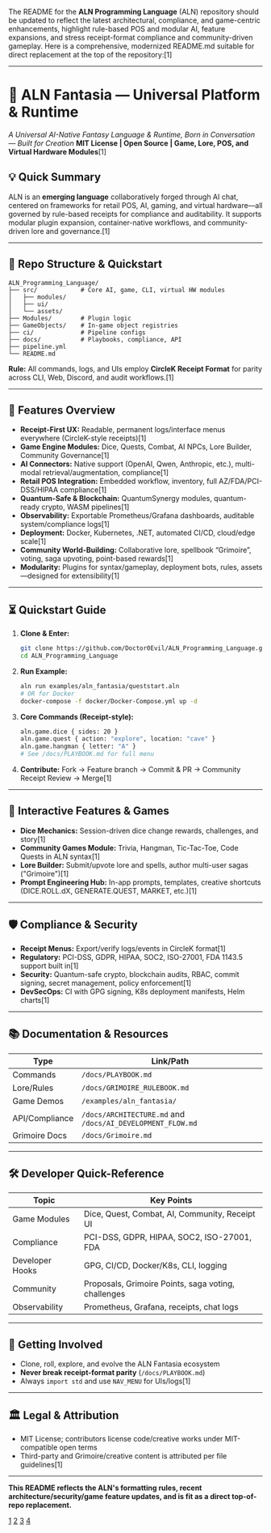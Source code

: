 The README for the **ALN Programming Language** (ALN) repository should be updated to reflect the latest architectural, compliance, and game-centric enhancements, highlight rule-based POS and modular AI, feature expansions, and stress receipt-format compliance and community-driven gameplay. Here is a comprehensive, modernized README.md suitable for direct replacement at the top of the repository:[1]

***

# 🌌 ALN Fantasia — Universal Platform & Runtime

*A Universal AI-Native Fantasy Language & Runtime, Born in Conversation — Built for Creation*
**MIT License | Open Source | Game, Lore, POS, and Virtual Hardware Modules**[1]

## 💡 Quick Summary

ALN is an **emerging language** collaboratively forged through AI chat, centered on frameworks for retail POS, AI, gaming, and virtual hardware—all governed by rule-based receipts for compliance and auditability. It supports modular plugin expansion, container-native workflows, and community-driven lore and governance.[1]

***

## 💾 Repo Structure & Quickstart

```
ALN_Programming_Language/
├── src/            # Core AI, game, CLI, virtual HW modules
│   ├── modules/
│   ├── ui/
│   └── assets/
├── Modules/        # Plugin logic
├── GameObjects/    # In-game object registries
├── ci/             # Pipeline configs
├── docs/           # Playbooks, compliance, API
├── pipeline.yml
└── README.md
```
**Rule:** All commands, logs, and UIs employ **CircleK Receipt Format** for parity across CLI, Web, Discord, and audit workflows.[1]

***

## 🚀 Features Overview

- **Receipt-First UX:** Readable, permanent logs/interface menus everywhere (CircleK-style receipts)[1]
- **Game Engine Modules:** Dice, Quests, Combat, AI NPCs, Lore Builder, Community Governance[1]
- **AI Connectors:** Native support (OpenAI, Qwen, Anthropic, etc.), multi-modal retrieval/augmentation, compliance[1]
- **Retail POS Integration:** Embedded workflow, inventory, full AZ/FDA/PCI-DSS/HIPAA compliance[1]
- **Quantum-Safe & Blockchain:** QuantumSynergy modules, quantum-ready crypto, WASM pipelines[1]
- **Observability:** Exportable Prometheus/Grafana dashboards, auditable system/compliance logs[1]
- **Deployment:** Docker, Kubernetes, .NET, automated CI/CD, cloud/edge scale[1]
- **Community World-Building:** Collaborative lore, spellbook “Grimoire”, voting, saga upvoting, point-based rewards[1]
- **Modularity:** Plugins for syntax/gameplay, deployment bots, rules, assets—designed for extensibility[1]

***

## ⏳ Quickstart Guide

1. **Clone & Enter:**
   ```bash
   git clone https://github.com/Doctor0Evil/ALN_Programming_Language.git
   cd ALN_Programming_Language
   ```

2. **Run Example:**
   ```bash
   aln run examples/aln_fantasia/queststart.aln
   # OR for Docker
   docker-compose -f docker/Docker-Compose.yml up -d
   ```

3. **Core Commands (Receipt-style):**
   ```bash
   aln.game.dice { sides: 20 }
   aln.game.quest { action: "explore", location: "cave" }
   aln.game.hangman { letter: "A" }
   # See /docs/PLAYBOOK.md for full menu
   ```

4. **Contribute:**
   Fork → Feature branch → Commit & PR → Community Receipt Review → Merge[1]

***

## 🎲 Interactive Features & Games

- **Dice Mechanics:** Session-driven dice change rewards, challenges, and story[1]
- **Community Games Module:** Trivia, Hangman, Tic-Tac-Toe, Code Quests in ALN syntax[1]
- **Lore Builder:** Submit/upvote lore and spells, author multi-user sagas ("Grimoire")[1]
- **Prompt Engineering Hub:** In-app prompts, templates, creative shortcuts (DICE.ROLL.dX, GENERATE.QUEST, MARKET, etc.)[1]

***

## 🛡️ Compliance & Security

- **Receipt Menus:** Export/verify logs/events in CircleK format[1]
- **Regulatory:** PCI-DSS, GDPR, HIPAA, SOC2, ISO-27001, FDA 1143.5 support built in[1]
- **Security:** Quantum-safe crypto, blockchain audits, RBAC, commit signing, secret management, policy enforcement[1]
- **DevSecOps:** CI with GPG signing, K8s deployment manifests, Helm charts[1]

***

## 📚 Documentation & Resources

| Type           | Link/Path                        |
|----------------|----------------------------------|
| Commands       | `/docs/PLAYBOOK.md`         |
| Lore/Rules     | `/docs/GRIMOIRE_RULEBOOK.md` |
| Game Demos     | `/examples/aln_fantasia/`    |
| API/Compliance | `/docs/ARCHITECTURE.md` and `/docs/AI_DEVELOPMENT_FLOW.md` |
| Grimoire Docs  | `/docs/Grimoire.md`           |

***

## 🛠️ Developer Quick-Reference

| Topic           | Key Points                                              |
|-----------------|--------------------------------------------------------|
| Game Modules    | Dice, Quest, Combat, AI, Community, Receipt UI         |
| Compliance      | PCI-DSS, GDPR, HIPAA, SOC2, ISO-27001, FDA             |
| Developer Hooks | GPG, CI/CD, Docker/K8s, CLI, logging                   |
| Community       | Proposals, Grimoire Points, saga voting, challenges    |
| Observability   | Prometheus, Grafana, receipts, chat logs               |

***

## 🚦 Getting Involved

- Clone, roll, explore, and evolve the ALN Fantasia ecosystem
- **Never break receipt-format parity** (`/docs/PLAYBOOK.md`)
- Always `import std` and use `NAV_MENU` for UIs/logs[1]

***

## 🏛️ Legal & Attribution

- MIT License; contributors license code/creative works under MIT-compatible open terms
- Third-party and Grimoire/creative content is attributed per file guidelines[1]

***

**This README reflects the ALN's formatting rules, recent architecture/security/game feature updates, and is fit as a direct top-of-repo replacement.**



[1](https://github.com/Doctor0Evil/ALN_Programming_Language)
[2](https://github.com/Doctor0Evil)
[3](https://github.com/copilot)
[4](https://github.com/issues)
